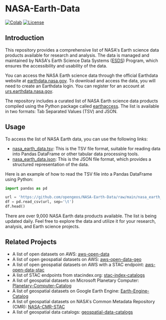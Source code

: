 # NASA-Earth-Data

[![Colab](https://colab.research.google.com/assets/colab-badge.svg)](https://colab.research.google.com/github/opengeos/NASA-Earth-Data/blob/main/nasa_earth_data.ipynb)
[![License](https://img.shields.io/badge/License-MIT-yellow.svg)](https://opensource.org/licenses/MIT)

## Introduction

This repository provides a comprehensive list of NASA's Earth science data products available for research and analysis. The data is managed and maintained by NASA's Earth Science Data Systems ([ESDS](https://www.earthdata.nasa.gov/esds)) Program, which ensures the accessibility and usability of the data.

You can access the NASA Earth science data through the official Earthdata website at [earthdata.nasa.gov](https://earthdata.nasa.gov). To download and access the data, you will need to create an Earthdata login. You can register for an account at [urs.earthdata.nasa.gov](https://urs.earthdata.nasa.gov).

The repository includes a curated list of NASA Earth science data products compiled using the Python package called [earthaccess](https://github.com/nsidc/earthaccess). The list is available in two formats: Tab Separated Values (TSV) and JSON.

## Usage

To access the list of NASA Earth data, you can use the following links:

- [nasa_earth_data.tsv](https://github.com/opengeos/NASA-Earth-Data/blob/main/nasa_earth_data.tsv): This is the TSV file format, suitable for reading data into Pandas DataFrame or other tabular data processing tools.
- [nasa_earth_data.json](https://github.com/opengeos/NASA-Earth-Data/blob/main/nasa_earth_data.json): This is the JSON file format, which provides a structured representation of the data.

Here is an example of how to read the TSV file into a Pandas DataFrame using Python:

```python
import pandas as pd

url = 'https://github.com/opengeos/NASA-Earth-Data/raw/main/nasa_earth_data.tsv'
df = pd.read_csv(url, sep='\t')
df.head()
```

There are over 9,000 NASA Earth data products available. The list is being updated daily. Feel free to explore the data and utilize it for your research, analysis, and Earth science projects.

## Related Projects

- A list of open datasets on AWS: [aws-open-data](https://github.com/giswqs/aws-open-data)
- A list of open geospatial datasets on AWS: [aws-open-data-geo](https://github.com/giswqs/aws-open-data-geo)
- A list of open geospatial datasets on AWS with a STAC endpoint: [aws-open-data-stac](https://github.com/giswqs/aws-open-data-stac)
- A list of STAC endpoints from stacindex.org: [stac-index-catalogs](https://github.com/giswqs/stac-index-catalogs)
- A list of geospatial datasets on Microsoft Planetary Computer: [Planetary-Computer-Catalog](https://github.com/giswqs/Planetary-Computer-Catalog)
- A list of geospatial datasets on Google Earth Engine: [Earth-Engine-Catalog](https://github.com/giswqs/Earth-Engine-Catalog)
- A list of geospatial datasets on NASA's Common Metadata Repository (CMR): [NASA-CMR-STAC](https://github.com/giswqs/NASA-CMR-STAC)
- A list of geospatial data catalogs: [geospatial-data-catalogs](https://github.com/giswqs/geospatial-data-catalogs)
